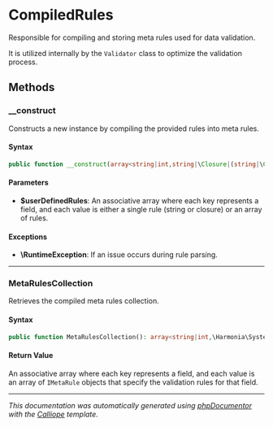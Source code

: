 # CompiledRules

Responsible for compiling and storing meta rules used for data validation.

It is utilized internally by the `Validator` class to optimize the validation
process.

## Methods

### __construct

Constructs a new instance by compiling the provided rules into meta rules.

#### Syntax

```php
public function __construct(array<string|int,string|\Closure|(string|\Closure)[]> $userDefinedRules)
```

#### Parameters

- **$userDefinedRules**: An associative array where each key represents a field, and each value is either a single rule (string or closure) or an array of rules.

#### Exceptions

- **\RuntimeException**: If an issue occurs during rule parsing.

---

### MetaRulesCollection

Retrieves the compiled meta rules collection.

#### Syntax

```php
public function MetaRulesCollection(): array<string|int,\Harmonia\Systems\ValidationSystem\IMetaRule[]>
```

#### Return Value

An associative array where each key represents a field, and each value is an array of `IMetaRule` objects that specify the validation rules for that field.

---

*This documentation was automatically generated using [phpDocumentor](http://www.phpdoc.org/) with the [Calliope](https://github.com/DaphneWebFramework/Calliope) template.*
